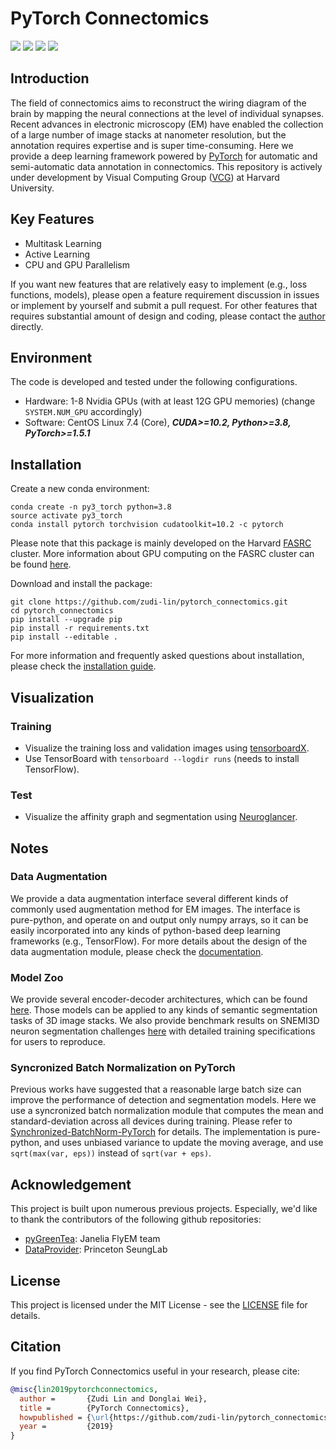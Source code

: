 # PyTorch Connectomics

<p align="left">
    <a href="https://www.python.org/">
      <img src="https://img.shields.io/badge/Python-3.7-ff69b4.svg" /></a>
    <a href= "https://pytorch.org/">
      <img src="https://img.shields.io/badge/PyTorch-1.5-2BAF2B.svg" /></a>
    <a href= "https://github.com/zudi-lin/pytorch_connectomics/blob/master/LICENSE">
      <img src="https://img.shields.io/badge/License-MIT-blue.svg" /></a>
    <a href= "https://zudi-lin.github.io/pytorch_connectomics/build/html/index.html">
      <img src="https://img.shields.io/badge/Documentation-Latest-2BAF2B.svg" /></a>
</p>

## Introduction

The field of connectomics aims to reconstruct the wiring diagram of the brain by mapping the neural connections at the level of individual synapses. Recent advances in electronic microscopy (EM) have enabled the collection of a large number of image stacks at nanometer resolution, but the annotation requires expertise and is super time-consuming. Here we provide a deep learning framework powered by [PyTorch](https://pytorch.org/) for automatic and semi-automatic data annotation in connectomics. This repository is actively under development by Visual Computing Group ([VCG](https://vcg.seas.harvard.edu)) at Harvard University.

## Key Features

- Multitask Learning
- Active Learning
- CPU and GPU Parallelism

If you want new features that are relatively easy to implement (e.g., loss functions, models), please open a feature requirement discussion in issues or implement by yourself and submit a pull request. For other features that requires substantial amount of design and coding, please contact the [author](https://github.com/zudi-lin) directly. 

## Environment

The code is developed and tested under the following configurations.
- Hardware: 1-8 Nvidia GPUs (with at least 12G GPU memories) (change ```SYSTEM.NUM_GPU``` accordingly)
- Software: CentOS Linux 7.4 (Core), ***CUDA>=10.2, Python>=3.8, PyTorch>=1.5.1***

## Installation

Create a new conda environment:
```
conda create -n py3_torch python=3.8
source activate py3_torch
conda install pytorch torchvision cudatoolkit=10.2 -c pytorch
```
Please note that this package is mainly developed on the Harvard [FASRC](https://www.rc.fas.harvard.edu) cluster. More information about GPU computing on the FASRC cluster can be found [here](https://www.rc.fas.harvard.edu/resources/documentation/gpgpu-computing-on-the-cluster/).

Download and install the package:
```
git clone https://github.com/zudi-lin/pytorch_connectomics.git
cd pytorch_connectomics
pip install --upgrade pip
pip install -r requirements.txt
pip install --editable .
```
For more information and frequently asked questions about installation, please check the [installation guide](https://zudi-lin.github.io/pytorch_connectomics/build/html/notes/installation.html).

## Visualization

### Training
* Visualize the training loss and validation images using [tensorboardX](https://github.com/lanpa/tensorboard-pytorch).
* Use TensorBoard with `tensorboard --logdir runs`  (needs to install TensorFlow).

### Test
* Visualize the affinity graph and segmentation using [Neuroglancer](https://github.com/google/neuroglancer). 

## Notes

### Data Augmentation
We provide a data augmentation interface several different kinds of commonly used augmentation method for EM images. The interface is pure-python, and operate on and output only numpy arrays, so it can be easily incorporated into any kinds of python-based deep learning frameworks (e.g., TensorFlow). For more details about the design of the data augmentation module, please check the [documentation](https://zudi-lin.github.io/pytorch_connectomics/build/html/modules/augmentation.html).

### Model Zoo
We provide several encoder-decoder architectures, which can be found [here](https://github.com/zudi-lin/pytorch_connectomics/tree/master/connectomics/model/zoo). Those models can be applied to any kinds of semantic segmentation tasks of 3D image stacks. We also provide benchmark results on SNEMI3D neuron segmentation challenges [here](https://github.com/zudi-lin/pytorch_connectomics/tree/master/benchmark) with detailed training specifications for users to reproduce.

### Syncronized Batch Normalization on PyTorch
Previous works have suggested that a reasonable large batch size can improve the performance of detection and segmentation models. Here we use a syncronized batch normalization module that computes the mean and standard-deviation across all devices during training. Please refer to [Synchronized-BatchNorm-PyTorch](https://github.com/vacancy/Synchronized-BatchNorm-PyTorch) for details. The implementation is pure-python, and uses unbiased variance to update the moving average, and use `sqrt(max(var, eps))` instead of `sqrt(var + eps)`.

## Acknowledgement
This project is built upon numerous previous projects. Especially, we'd like to thank the contributors of the following github repositories:
- [pyGreenTea](https://github.com/naibaf7/PyGreentea): Janelia FlyEM team 
- [DataProvider](https://github.com/torms3/DataProvider): Princeton SeungLab

## License
This project is licensed under the MIT License - see the [LICENSE](https://github.com/zudi-lin/pytorch_connectomics/blob/master/LICENSE) file for details.

## Citation
If you find PyTorch Connectomics useful in your research, please cite:

```bibtex
@misc{lin2019pytorchconnectomics,
  author =       {Zudi Lin and Donglai Wei},
  title =        {PyTorch Connectomics},
  howpublished = {\url{https://github.com/zudi-lin/pytorch_connectomics}},
  year =         {2019}
}
```
